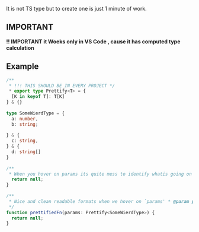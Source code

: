 It is not TS type but to create one is just 1 minute of work.
## IMPORTANT
**!! IMPORTANT it Woeks only in VS Code , cause it has computed type calculation**

## Example
```ts
/**  
 * !!! THIS SHOULD BE IN EVERY PROJECT */
 * export type Prettify<T> = {  
  [K in keyof T]: T[K]  
} & {}  
  
type SomeWierdType = {  
  a: number,  
  b: string;  
  
} & {  
  c: string,  
} & {  
  d: string[]  
}  
  
/**  
 * When you hover on params its quite mess to identify whatis going on */function fn(params: SomeWierdType) {  
  return null;  
}  
  
/**  
 * Nice and clean readable formats when we hover on `params' * @param params  
 */  
function prettifiedFn(params: Prettify<SomeWierdType>) {  
  return null;  
}
```